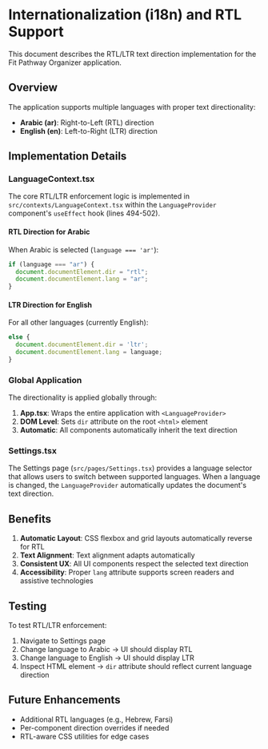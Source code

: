 # Internationalization (i18n) and RTL Support

This document describes the RTL/LTR text direction implementation for the Fit Pathway Organizer application.

## Overview

The application supports multiple languages with proper text directionality:

- **Arabic (ar)**: Right-to-Left (RTL) direction
- **English (en)**: Left-to-Right (LTR) direction

## Implementation Details

### LanguageContext.tsx

The core RTL/LTR enforcement logic is implemented in `src/contexts/LanguageContext.tsx` within the `LanguageProvider` component's `useEffect` hook (lines 494-502).

#### RTL Direction for Arabic

When Arabic is selected (`language === 'ar'`):

```typescript
if (language === "ar") {
  document.documentElement.dir = "rtl";
  document.documentElement.lang = "ar";
}
```

#### LTR Direction for English

For all other languages (currently English):

```typescript
else {
  document.documentElement.dir = 'ltr';
  document.documentElement.lang = language;
}
```

### Global Application

The directionality is applied globally through:

1. **App.tsx**: Wraps the entire application with `<LanguageProvider>`
2. **DOM Level**: Sets `dir` attribute on the root `<html>` element
3. **Automatic**: All components automatically inherit the text direction

### Settings.tsx

The Settings page (`src/pages/Settings.tsx`) provides a language selector that allows users to switch between supported languages. When a language is changed, the `LanguageProvider` automatically updates the document's text direction.

## Benefits

1. **Automatic Layout**: CSS flexbox and grid layouts automatically reverse for RTL
2. **Text Alignment**: Text alignment adapts automatically
3. **Consistent UX**: All UI components respect the selected text direction
4. **Accessibility**: Proper `lang` attribute supports screen readers and assistive technologies

## Testing

To test RTL/LTR enforcement:

1. Navigate to Settings page
2. Change language to Arabic → UI should display RTL
3. Change language to English → UI should display LTR
4. Inspect HTML element → `dir` attribute should reflect current language direction

## Future Enhancements

- Additional RTL languages (e.g., Hebrew, Farsi)
- Per-component direction overrides if needed
- RTL-aware CSS utilities for edge cases

